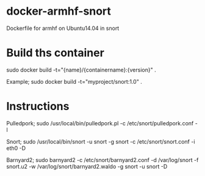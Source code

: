 # docker-armhf-snort
Dockerfile for armhf on Ubuntu14.04 in snort

# Build ths container
sudo docker build -t="{name}/{containername}:{version}" .

Example;
sudo docker build -t="myproject/snort:1.0" .

# Instructions

Pulledpork;
sudo /usr/local/bin/pulledpork.pl -c /etc/snort/pulledpork.conf -l 

Snort;
sudo /usr/local/bin/snort -u snort -g snort -c /etc/snort/snort.conf -i eth0 -D

Barnyard2;
sudo barnyard2 -c /etc/snort/barnyard2.conf -d /var/log/snort -f snort.u2 -w /var/log/snort/barnyard2.waldo -g snort -u snort -D
